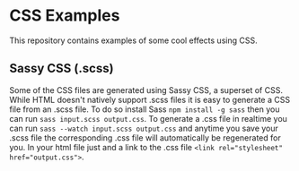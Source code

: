 # CSS Examples

This repository contains examples of some cool effects using CSS.

## Sassy CSS (.scss)

Some of the CSS files are generated using Sassy CSS, a superset of CSS. While HTML doesn't natively support .scss files it is easy to generate a CSS file from an .scss file. To do so install Sass `npm install -g sass` then you can run `sass input.scss output.css`. To generate a .css file in realtime you can run `sass --watch input.scss output.css` and anytime you save your .scss file the corresponding .css file will automatically be regenerated for you. In your html file just and a link to the .css file `<link rel="stylesheet" href="output.css">`.